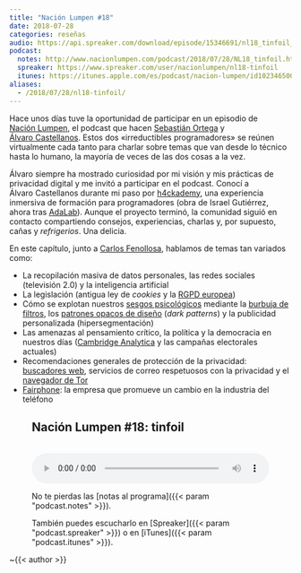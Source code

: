 ```yaml
---
title: "Nación Lumpen #18"
date: 2018-07-28
categories: reseñas
audio: https://api.spreaker.com/download/episode/15346691/nl18_tinfoil_exported.mp3
podcast:
  notes: http://www.nacionlumpen.com/podcast/2018/07/28/NL18_tinfoil.html
  spreaker: https://www.spreaker.com/user/nacionlumpen/nl18-tinfoil
  itunes: https://itunes.apple.com/es/podcast/nacion-lumpen/id1023465004?l=en&mt=2
aliases:
  - /2018/07/28/nl18-tinfoil/
---
```


Hace unos días tuve la oportunidad de participar en un episodio de [Nación&nbsp;Lumpen][nación-lumpen], el podcast que hacen [Sebastián&nbsp;Ortega][sebas-ortega] y [Álvaro&nbsp;Castellanos][álvaro-castellanos]. Estos dos «irreductibles programadores» se reúnen virtualmente cada tanto para charlar sobre temas que van desde lo técnico hasta lo humano, la mayoría de veces de las dos cosas a la vez.

Álvaro siempre ha mostrado curiosidad por mi visión y mis prácticas de privacidad digital y me invitó a participar en el podcast. Conocí a Álvaro&nbsp;Castellanos durante mi paso por [h4ckademy][h4ckademy], una experiencia inmersiva de formación para programadores (obra de Israel&nbsp;Gutiérrez, ahora tras [AdaLab][adalab]). Aunque el proyecto terminó, la comunidad siguió en contacto compartiendo consejos, experiencias, charlas y, por supuesto, cañas y _refrigerios_. Una delicia.

En este capítulo, junto a [Carlos&nbsp;Fenollosa][carlos-fenollosa], hablamos de temas tan variados como:

 - La recopilación masiva de datos personales, las redes sociales (televisión 2.0) y la inteligencia artificial
 - La legislación (antigua ley de _cookies_ y la [RGPD europea][wes-rgpd])
 - Cómo se explotan nuestros [sesgos psicológicos][wes-sesgo-cognitivo] mediante la [burbuja de filtros][wes-burbuja-de-filtros], los [patrones opacos de diseño][wen-dark-pattern] (_dark patterns_) y la publicidad personalizada (hipersegmentación)
 - Las amenazas al pensamiento crítico, la política y la democracia en nuestros días ([Cambridge Analytica][wes-cambridge-analytica] y las campañas electorales actuales)
 - Recomendaciones generales de protección de la privacidad: [buscadores web][wes-motor-de-búsqueda], servicios de correo respetuosos con la privacidad y el [navegador de Tor][wen-tor-browser]
 - [Fairphone][wes-fairphone]: la empresa que promueve un cambio en la industria del teléfono

<figure>

## Nación&nbsp;Lumpen #18: tinfoil

<br>

<audio preload="metadata" controls style="width: 100%;">
  <source type="audio/mpeg" src="{{< param audio >}}" />
</audio>

No te pierdas las [notas al programa]({{< param "podcast.notes" >}}).

También puedes escucharlo en [Spreaker]({{< param "podcast.spreaker" >}}) o en [iTunes]({{< param "podcast.itunes" >}}).

</figure>

~{{< author >}}



[nación-lumpen]: http://nacionlumpen.com
[sebas-ortega]: https://sortega.github.io/about/
[álvaro-castellanos]: https://github.com/alvarocaste

[h4ckademy]: https://www.h4ckademy.com/
[adalab]: http://adalab.es/
[gootyfer]: https://www.israelgutierrez.es/

[carlos-fenollosa]: https://cfenollosa.com/about.html

[wes-sesgo-cognitivo]: https://es.wikipedia.org/wiki/Sesgo_cognitivo
[wes-burbuja-de-filtros]: https://es.wikipedia.org/wiki/Burbuja_de_filtro
[wen-dark-pattern]: https://en.wikipedia.org/wiki/Dark_pattern
[wes-rgpd]: https://es.wikipedia.org/wiki/RGPD
[wes-cambridge-analytica]: https://es.wikipedia.org/wiki/Cambridge_Analytica#Esc%C3%A1ndalo_de_Facebook
[wen-tor-browser]: https://en.wikipedia.org/wiki/Tor_(anonymity_network)#Tor_Browser
[wes-motor-de-búsqueda]: https://es.wikipedia.org/wiki/Buscador_web
[wes-fairphone]: https://es.wikipedia.org/wiki/Fairphone
